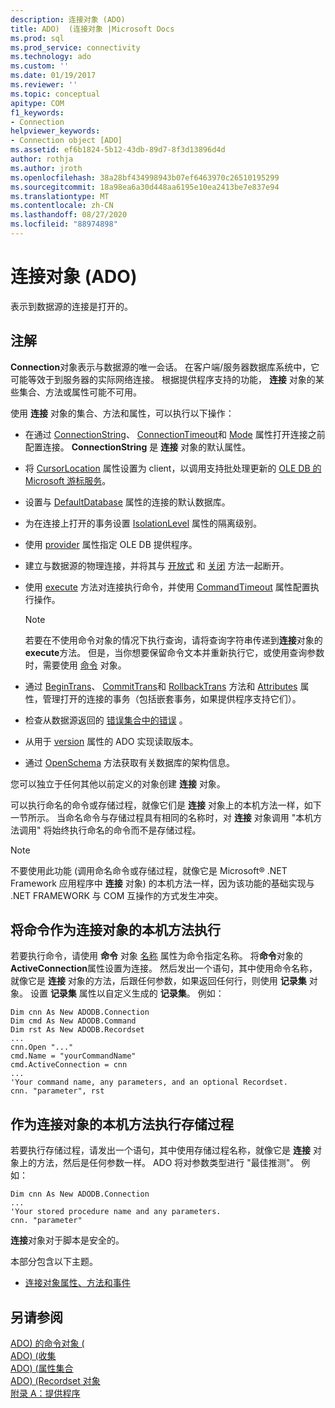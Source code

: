 ```yaml
---
description: 连接对象 (ADO)
title: ADO)  (连接对象 |Microsoft Docs
ms.prod: sql
ms.prod_service: connectivity
ms.technology: ado
ms.custom: ''
ms.date: 01/19/2017
ms.reviewer: ''
ms.topic: conceptual
apitype: COM
f1_keywords:
- Connection
helpviewer_keywords:
- Connection object [ADO]
ms.assetid: ef6b1824-5b12-43db-89d7-8f3d13896d4d
author: rothja
ms.author: jroth
ms.openlocfilehash: 38a28bf434998943b07ef6463970c26510195299
ms.sourcegitcommit: 18a98ea6a30d448aa6195e10ea2413be7e837e94
ms.translationtype: MT
ms.contentlocale: zh-CN
ms.lasthandoff: 08/27/2020
ms.locfileid: "88974898"
---
```

# <a name="connection-object-ado"></a>连接对象 (ADO)
表示到数据源的连接是打开的。  
  
## <a name="remarks"></a>注解  
 **Connection**对象表示与数据源的唯一会话。 在客户端/服务器数据库系统中，它可能等效于到服务器的实际网络连接。 根据提供程序支持的功能， **连接** 对象的某些集合、方法或属性可能不可用。  
  
 使用 **连接** 对象的集合、方法和属性，可以执行以下操作：  
  
-   在通过 [ConnectionString](./connectionstring-property-ado.md)、 [ConnectionTimeout](./connectiontimeout-property-ado.md)和 [Mode](./mode-property-ado.md) 属性打开连接之前配置连接。 **ConnectionString** 是 **连接** 对象的默认属性。  
  
-   将 [CursorLocation](./cursorlocation-property-ado.md) 属性设置为 client，以调用支持批处理更新的 [OLE DB 的 Microsoft 游标服务](../../guide/appendixes/microsoft-cursor-service-for-ole-db-ado-service-component.md)。  
  
-   设置与 [DefaultDatabase](./defaultdatabase-property.md) 属性的连接的默认数据库。  
  
-   为在连接上打开的事务设置 [IsolationLevel](./isolationlevel-property.md) 属性的隔离级别。  
  
-   使用 [provider](./provider-property-ado.md) 属性指定 OLE DB 提供程序。  
  
-   建立与数据源的物理连接，并将其与 [开放式](./open-method-ado-connection.md) 和 [关闭](./close-method-ado.md) 方法一起断开。  
  
-   使用 [execute](./execute-method-ado-connection.md) 方法对连接执行命令，并使用 [CommandTimeout](./commandtimeout-property-ado.md) 属性配置执行操作。  
  
    > [!NOTE]
    >  若要在不使用命令对象的情况下执行查询，请将查询字符串传递到**连接**对象的**execute**方法。 但是，当你想要保留命令文本并重新执行它，或使用查询参数时，需要使用 [命令](./command-object-ado.md) 对象。  
  
-   通过 [BeginTrans](./begintrans-committrans-and-rollbacktrans-methods-ado.md)、 [CommitTrans](./begintrans-committrans-and-rollbacktrans-methods-ado.md)和 [RollbackTrans](./begintrans-committrans-and-rollbacktrans-methods-ado.md) 方法和 [Attributes](./attributes-property-ado.md) 属性，管理打开的连接的事务（包括嵌套事务，如果提供程序支持它们）。  
  
-   检查从数据源返回的 [错误集合中的错误](./errors-collection-ado.md) 。  
  
-   从用于 [version](./version-property-ado.md) 属性的 ADO 实现读取版本。  
  
-   通过 [OpenSchema](./openschema-method.md) 方法获取有关数据库的架构信息。  
  
 您可以独立于任何其他以前定义的对象创建 **连接** 对象。  
  
 可以执行命名的命令或存储过程，就像它们是 **连接** 对象上的本机方法一样，如下一节所示。 当命名命令与存储过程具有相同的名称时，对 **连接** 对象调用 "本机方法调用" 将始终执行命名的命令而不是存储过程。  
  
> [!NOTE]
>  不要使用此功能 (调用命名命令或存储过程，就像它是 Microsoft® .NET Framework 应用程序中 **连接** 对象) 的本机方法一样，因为该功能的基础实现与 .NET FRAMEWORK 与 COM 互操作的方式发生冲突。  
  
## <a name="execute-a-command-as-a-native-method-of-a-connection-object"></a>将命令作为连接对象的本机方法执行  
 若要执行命令，请使用 **命令** 对象 [名称](./name-property-ado.md) 属性为命令指定名称。 将**命令**对象的**ActiveConnection**属性设置为连接。 然后发出一个语句，其中使用命令名称，就像它是 **连接** 对象的方法，后跟任何参数，如果返回任何行，则使用 **记录集** 对象。 设置 **记录集** 属性以自定义生成的 **记录集**。 例如：  
  
```  
Dim cnn As New ADODB.Connection  
Dim cmd As New ADODB.Command  
Dim rst As New ADODB.Recordset  
...  
cnn.Open "..."  
cmd.Name = "yourCommandName"  
cmd.ActiveConnection = cnn  
...  
'Your command name, any parameters, and an optional Recordset.  
cnn. "parameter", rst  
```  
  
## <a name="execute-a-stored-procedure-as-a-native-method-of-a-connection-object"></a>作为连接对象的本机方法执行存储过程  
 若要执行存储过程，请发出一个语句，其中使用存储过程名称，就像它是 **连接** 对象上的方法，然后是任何参数一样。 ADO 将对参数类型进行 "最佳推测"。 例如：  
  
```  
Dim cnn As New ADODB.Connection  
...  
'Your stored procedure name and any parameters.  
cnn. "parameter"  
```  
  
 **连接**对象对于脚本是安全的。  
  
 本部分包含以下主题。  
  
-   [连接对象属性、方法和事件](./connection-object-properties-methods-and-events.md)  
  
## <a name="see-also"></a>另请参阅  
 [ADO) 的命令对象 (](./command-object-ado.md)   
 [ADO)  (收集 ](./errors-collection-ado.md)   
 [ADO)  (属性集合 ](./properties-collection-ado.md)   
 [ADO)  (Recordset 对象 ](./recordset-object-ado.md)   
 [附录 A：提供程序](../../guide/appendixes/appendix-a-providers.md)
